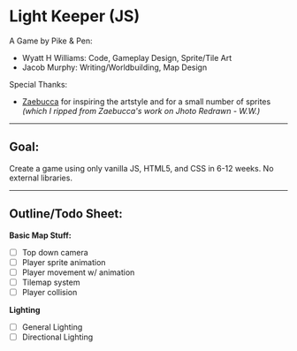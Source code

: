 # Light Keeper (JS)

A Game by Pike & Pen:
- Wyatt H Williams: Code, Gameplay Design, Sprite/Tile Art
- Jacob Murphy: Writing/Worldbuilding, Map Design

Special Thanks:

- [Zaebucca](https://twitter.com/zaebucca) for inspiring the artstyle and for a small number of sprites *(which I ripped from Zaebucca's work on Jhoto Redrawn - W.W.)*

---

## Goal:

Create a game using only vanilla JS, HTML5, and CSS in 6-12 weeks. No external libraries.

---

## Outline/Todo Sheet:

**Basic Map Stuff:**
- [ ] Top down camera
- [ ] Player sprite animation
- [ ] Player movement w/ animation
- [ ] Tilemap system
- [ ] Player collision

**Lighting**
- [ ] General Lighting
- [ ] Directional Lighting

